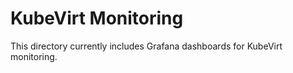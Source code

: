 # KubeVirt Monitoring

This directory currently includes Grafana dashboards for KubeVirt monitoring.
